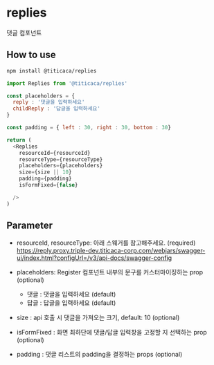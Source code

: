 # replies

댓글 컴포넌트

## How to use

```bash
npm install @titicaca/replies
```

```js
import Replies from '@titicaca/replies'

const placeholders = {
  reply : '댓글을 입력하세요'
  childReply : '답글을 입력하세요'
}

const padding = { left : 30, right : 30, bottom : 30}

return (
  <Replies
    resourceId={resourceId}
    resourceType={resourceType}
    placeholders={placeholders}
    size={size || 10}
    padding={padding}
    isFormFixed={false}

  />
)
```

## Parameter

- resourceId, resourceType: 아래 스웨거를 참고해주세요. (required)
  https://reply.proxy.triple-dev.titicaca-corp.com/webjars/swagger-ui/index.html?configUrl=/v3/api-docs/swagger-config

- placeholders: Register 컴포넌트 내부의 문구를 커스터마이징하는 prop (optional)
  - 댓글 : 댓글을 입력하세요 (default)
  - 답글 : 답글을 입력하세요 (default)
- size : api 호출 시 댓글을 가져오는 크기, default: 10 (optional)
- isFormFixed : 화면 최하단에 댓글/답글 입력창을 고정할 지 선택하는 prop (optional)
- padding : 댓글 리스트의 padding을 결정하는 props (optional)
